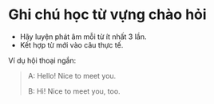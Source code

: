 # Ghi chú học từ vựng chào hỏi

- Hãy luyện phát âm mỗi từ ít nhất 3 lần.
- Kết hợp từ mới vào câu thực tế.

Ví dụ hội thoại ngắn:

> A: Hello! Nice to meet you.
> 
> B: Hi! Nice to meet you, too.
